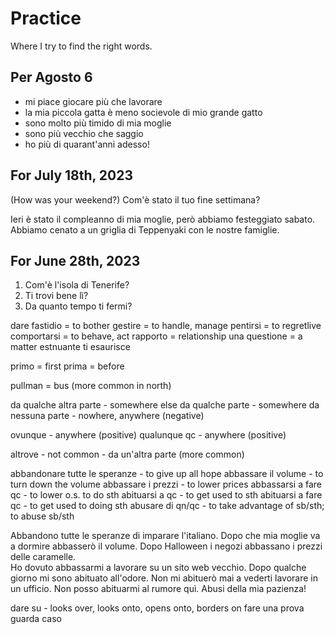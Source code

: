 # Practice

Where I try to find the right words.

## Per Agosto 6

- mi piace giocare più che lavorare
- la mia piccola gatta è meno socievole di mio grande gatto
- sono molto più timido di mia moglie
- sono più vecchio che saggio
- ho più di quarant'anni adesso!


## For July 18th, 2023

(How was your weekend?)
Com'è stato il tuo fine settimana?

Ieri è stato il compleanno di mia moglie, però abbiamo festeggiato sabato.  Abbiamo cenato a un griglia di Teppenyaki con le nostre famiglie.

## For June 28th, 2023

1. Com'è l'isola di Tenerife?
1. Ti trovi bene lì?
1. Da quanto tempo ti fermi?

dare fastidio = to bother
gestire = to handle, manage
pentirsi = to regretlive 
comportarsi = to behave, act
rapporto = relationship
una questione = a matter
estnuante
ti esaurisce

primo = first
prima = before

pullman = bus (more common in north)

da qualche altra parte - somewhere else
da qualche parte - somewhere
da nessuna parte - nowhere, anywhere (negative)

ovunque - anywhere (positive)
qualunque qc - anywhere (positive)

altrove - not common - da un'altra parte (more common)

abbandonare tutte le speranze - to give up all hope
abbassare il volume - to turn down the volume
abbassare i prezzi - to lower prices
abbassarsi a fare qc - to lower o.s. to do sth
abituarsi a qc - to get used to sth
abituarsi a fare qc - to get used to doing sth
abusare di qn/qc - to take advantage of sb/sth; to abuse sb/sth

Abbandono tutte le speranze di imparare l'italiano. 
Dopo che mia moglie va a dormire abbasserò il volume.
Dopo Halloween i negozi abbassano i prezzi delle caramelle.  
Ho dovuto abbassarmi a lavorare su un sito web vecchio.
Dopo qualche giorno mi sono abituato all'odore.
Non mi abituerò mai a vederti lavorare in un ufficio.
Non posso abituarmi al rumore quì.
Abusi della mia pazienza!

dare su - looks over, looks onto, opens onto, borders on
fare una prova
guarda caso